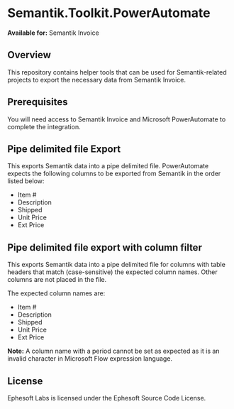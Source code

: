 # Semantik.Toolkit.PowerAutomate
**Available for:** Semantik Invoice

## Overview
This repository contains helper tools that can be used for Semantik-related projects to export the necessary data from Semantik Invoice. 

## Prerequisites
You will need access to Semantik Invoice and Microsoft PowerAutomate to complete the integration.

## Pipe delimited file Export
This exports Semantik data into a pipe delimited file. PowerAutomate expects the following columns to be exported from Semantik in the order listed below:

- Item #
- Description
- Shipped
- Unit Price
- Ext Price


## Pipe delimited file export with column filter
This exports Semantik data into a pipe delimited file for columns with table headers that match (case-sensitive) the expected column names. Other columns are not placed in the file.

The expected column names are:

- Item #
- Description
- Shipped
- Unit Price
- Ext Price

**Note:** A column name with a period cannot be set as expected as it is an invalid character in Microsoft Flow expression language.

## License
Ephesoft Labs is licensed under the Ephesoft Source Code License. 

